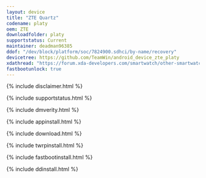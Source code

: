 ```yaml
---
layout: device
title: "ZTE Quartz"
codename: platy
oem: ZTE
downloadfolder: platy
supportstatus: Current
maintainer: deadman96385
ddof: "/dev/block/platform/soc/7824900.sdhci/by-name/recovery"
devicetree: https://github.com/TeamWin/android_device_zte_platy
xdathread: "https://forum.xda-developers.com/smartwatch/other-smartwatches/platy-zte-quartz-includes-factory-rom-t3852803"
fastbootunlock: true
---
```


{% include disclaimer.html %}

{% include supportstatus.html %}

{% include dmverity.html %}

{% include appinstall.html %}

{% include download.html %}

{% include twrpinstall.html %}

{% include fastbootinstall.html %}

{% include ddinstall.html %}